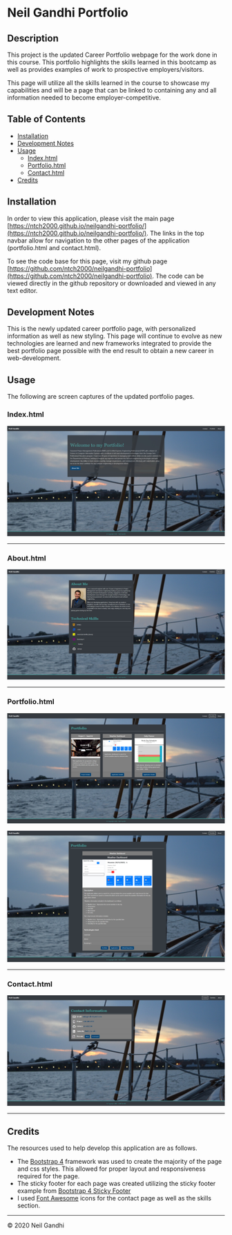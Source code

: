 # Neil Gandhi Portfolio

## Description

This project is the updated Career Portfolio webpage for the work done in this course. This portfolio highlights the skills learned in this bootcamp as well as provides examples of work to prospective employers/visitors.

This page will utilize all the skills learned in the course to showcase my capabilities and will be a page that can be linked to containing any and all information needed to become employer-competitive.

## Table of Contents

- [Installation](#installation)
- [Development Notes](#development-notes)
- [Usage](#usage)
  - [Index.html](#index.html)
  - [Portfolio.html](#portfolio.html)
  - [Contact.html](#contact.html)
- [Credits](#credits)

## Installation

In order to view this application, please visit the main page [https://ntch2000.github.io/neilgandhi-portfolio/](https://ntch2000.github.io/neilgandhi-portfolio/). The links in the top navbar allow for navigation to the other pages of the application (portfolio.html and contact.html).

To see the code base for this page, visit my github page [https://github.com/ntch2000/neilgandhi-portfolio](https://github.com/ntch2000/neilgandhi-portfolio). The code can be viewed directly in the github repository or downloaded and viewed in any text editor.

## Development Notes

This is the newly updated career portfolio page, with personalized information as well as new styling. This page will continue to evolve as new technologies are learned and new frameworks integrated to provide the best portfolio page possible with the end result to obtain a new career in web-development.

## Usage

The following are screen captures of the updated portfolio pages.

### Index.html

![Index Splash Page](./assets/images/index-splash-page.jpg "Portfolio Splash Page")

---

### About.html

![About Me Page](./assets/images/about-me.jpg "About Me Page")

---

### Portfolio.html

![Portfolio Page](./assets/images/portfolio.jpg "Portfolio Page")

![Portfolio Details Page](./assets/images/portfolio-details.png "Portfolio Details Page")

---

### Contact.html

![Contact Page](./assets/images/contact.jpg "Contact Page")

---

## Credits

The resources used to help develop this application are as follows.

- The [Bootstrap 4](https://getbootstrap.com/) framework was used to create the majority of the page and css styles. This allowed for proper layout and responsiveness required for the page.
- The sticky footer for each page was created utilizing the sticky footer example from [Bootstrap 4 Sticky Footer](https://getbootstrap.com/docs/4.0/examples/sticky-footer-navbar/)
- I used [Font Awesome](https://fontawesome.com/) icons for the contact page as well as the skills section.

---

© 2020 Neil Gandhi
